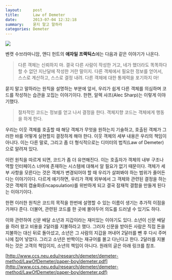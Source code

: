 ```yaml
---
layout:     post
title:      Law of Demeter
date:       2013-07-04 12:32:18
summary:    묻지 말고 말하라
categories: Demeter
---
```


![](https://alaskabibleteacher.files.wordpress.com/2015/07/train_wreck_at_montparnasse_1895-1895-10-22.jpg?w=423&h=508)

벤캣 수브라마니암, 앤디 헌트의 **애자일 프랙틱스**에는 다음과 같은 이야기가 나온다.

> 다른 객체는 신뢰하지 마. 결국 다른 사람이 작성한 거고, 네가 했더라도 똑똑하다 할 수 없던 지난달에 작성한 거란 말이지. 다른 객체에서 필요한 정보를 얻어서, 스스로 계산하고, 스스로 결정 내려. 다른 객체에 대한 통제력을 포기하지 마!

묻지 말고 말하라는 원칙을 설명하는 부분에 앞서, 우리가 쉽게 다른 객체를 의심하며 코드를 작성하는 습관을 꼬집는 이야기이다. 한편, 알렉 샤프(Alec Sharp)는 이렇게 이야기했다.

> 절차적인 코드는 정보를 얻고 나서 결정을 한다. 객체지향 코드는 객체에게 행동을 하게 한다.

우리는 이웃 객체를 호출할 때 해당 객체가 무엇을 원하는지 기술하고, 호출된 객체가 그러한 바를 어떻게 실현할지 결정하게 해야 한다. 이웃 객체의 세부 내용은 우리의 책임이 아니다. 이는 다른 말로, 그리고 좀 더 형식적으로는 디미터의 법칙(Law of Demeter)으로 알려져 있다.

이런 원칙을 따르게 되면, 코드가 좀 더 유연해진다. 이는 호출자가 객체의 내부 구조나 역할 인터페이스 너머에 존재하는 시스템에 대해서 알 필요가 없기 때문이다. 객체가 세부 사항을 모른다는 것은 객체가 변경되어야 할 때 우리가 살펴봐야 하는 범위가 줄어든다는 이야기이다. 다르게 얘기하면, 우리가 객체 외부에서 그 객체와 관련된 결정을 하는 것은 객체의 캡슐화(Encapsulation)를 위반하게 되고 결국 잠재적 결함을 만들게 된다는 이야기이다.

한편 이러한 원칙은 코드의 목적을 한번에 설명할 수 있는 이름이 생기는 추가적 이점을 가져다 준다. 더불어, 관련된 코드를 한 곳에 몰아두어 의도를 드러낼 수 있기도 하다.

이와 관련하여 신문 배달 소년과 지갑이라는 재미있는 이야기도 있다. 소년이 신문 배달을 하러 왔고 비용을 2달러를 지불하라고 했다. 그러자 신문을 받아든 사람은 직접 돈을 지불하는 대신 뒤로 돌아섰고, 소년은 그 사람의 지갑을 꺼내어 2달러를 뺀 후 다시 주머니에 집어 넣었다. 그리고 소년은 반짝이는 재규어를 몰고 다닌다고 한다. 2달러를 지불하는 것은 고객의 책임이지, 소년의 책임이 아니다. 원래의 글은 아래 링크를 참조.

[http://www.ccs.neu.edu/research/demeter/demeter-method/LawOfDemeter/paper-boy/demeter.pdf](http://www.ccs.neu.edu/research/demeter/demeter-method/LawOfDemeter/paper-boy/demeter.pdf)

